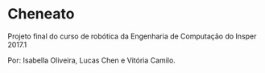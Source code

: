 # Cheneato
Projeto final do curso de robótica da Engenharia de Computação do Insper 2017.1

Por: Isabella Oliveira, Lucas Chen e Vitória Camilo.
